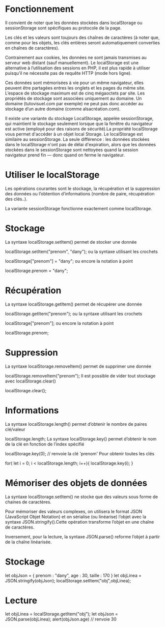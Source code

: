# Fonctionnement

Il convient de noter que les données stockées dans localStorage ou sessionStorage sont spécifiques au protocole de la page.

Les clés et les valeurs sont toujours des chaînes de caractères (à noter que, comme pour les objets, les clés entières seront automatiquement converties en chaînes de caractères).

Contrairement aux cookies, les données ne sont jamais transmises au serveur web distant (sauf manuellement). Le localStorage est une alternative à l’utilisation des sessions en PHP, il est plus rapide à utiliser puisqu’il ne nécessite pas de requête HTTP (mode hors ligne).

Ces données sont mémorisées à vie pour un même navigateur, elles peuvent être partagées entres les onglets et les pages du même site. L’espace de stockage maximum est de cinq mégaoctets par site. Les propriétés de stockage sont associées uniquement au domaine. Un domaine (tutovisuel.com par exemple) ne peut pas donc accéder au stockage d’un autre domaine (comme alsacréation.com).

Il existe une variante du stockage LocalStorage, appelée sessionStorage, qui maintient le stockage seulement lorsque que la fenêtre du navigateur est active (employé pour des raisons de sécurité).La propriété localStorage vous permet d'accéder à un objet local Storage. Le localStorage est similaire au sessionStorage. La seule différence : les données stockées dans le localStorage n'ont pas de délai d'expiration, alors que les données stockées dans le sessionStorage sont nettoyées quand la session navigateur prend fin — donc quand on ferme le navigateur.

# Utiliser le localStorage

Les opérations courantes sont le stockage, la récupération et la suppression des données ou l’obtention d’informations (nombre de paire, récupération des clés..).

La variante sessionStorage fonctionne exactement comme localStorage.

# Stockage

La syntaxe localStorage.setItem() permet de stocker une donnée

localStorage.setItem("prenom", "dany");
ou la syntaxe utilisant les crochets

localStorage["prenom"] = "dany";
ou encore la notation à point

localStorage.prenom = "dany";

# Récupération

La syntaxe localStorage.getItem() permet de récupérer une donnée

localStorage.getItem("prenom");
ou la syntaxe utilisant les crochets

localStorage["prenom"];
ou encore la notation à point

localStorage.prenom;

# Suppression

La syntaxe localStorage.removeItem() permet de supprimer une donnée

localStorage.removeItem("prenom");
Il est possible de vider tout stockage avec localStorage.clear()

localStorage.clear();

# Informations

La syntaxe localStorage.length() permet d’obtenir le nombre de paires clé/valeur

localStorage.length;
La syntaxe localStorage.key() permet d’obtenir le nom de la clé en fonction de l’index spécifié

localStorage.key(0); // renvoie la clé 'prenom'
Pour obtenir toutes les clés

for( let i = 0; i < localStorage.length; i++){
localStorage.key(i);
}

# Mémoriser des objets de données

La syntaxe localStorage.setItem() ne stocke que des valeurs sous forme de chaines de caractères.

Pour mémoriser des valeurs complexes, on utilisera le format JSON (JavaScript Objet Notation) et on sérialise (ou linéarise) l’objet avec la syntaxe JSON.stringify().Cette opération transforme l’objet en une chaîne de caractères.

Inversement, pour la lecture, la syntaxe JSON.parse() reforme l’objet à partir de la chaîne linéarisée.

# Stockage

let objJson = {
prenom : "dany",
age : 30,
taille : 170
}
let objLinea = JSON.stringify(objJson);
localStorage.setItem("obj",objLinea);

# Lecture

let objLinea = localStorage.getItem("obj");
let objJson = JSON.parse(objLinea);
alert(objJson.age) // renvoie 30
